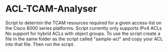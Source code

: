 # ACL-TCAM-Analyser
Script to determin the TCAM resources required for a given access-list on the Cisco 8000 series platforms.
Script currently only supports IPv4 ACLs
No support for hybrid ACLs with object groups.
To use the script create a file in the same folder as the script called "sample-acl" and copy your ACL into that file. Then run the script.
